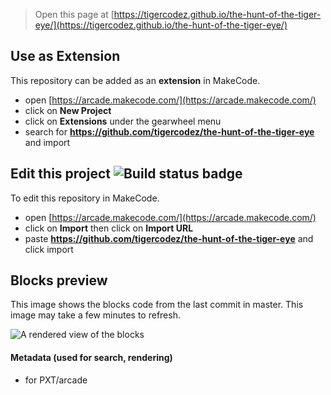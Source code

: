  


> Open this page at [https://tigercodez.github.io/the-hunt-of-the-tiger-eye/](https://tigercodez.github.io/the-hunt-of-the-tiger-eye/)

## Use as Extension

This repository can be added as an **extension** in MakeCode.

* open [https://arcade.makecode.com/](https://arcade.makecode.com/)
* click on **New Project**
* click on **Extensions** under the gearwheel menu
* search for **https://github.com/tigercodez/the-hunt-of-the-tiger-eye** and import

## Edit this project ![Build status badge](https://github.com/tigercodez/the-hunt-of-the-tiger-eye/workflows/MakeCode/badge.svg)

To edit this repository in MakeCode.

* open [https://arcade.makecode.com/](https://arcade.makecode.com/)
* click on **Import** then click on **Import URL**
* paste **https://github.com/tigercodez/the-hunt-of-the-tiger-eye** and click import

## Blocks preview

This image shows the blocks code from the last commit in master.
This image may take a few minutes to refresh.

![A rendered view of the blocks](https://github.com/tigercodez/the-hunt-of-the-tiger-eye/raw/master/.github/makecode/blocks.png)

#### Metadata (used for search, rendering)

* for PXT/arcade
<script src="https://makecode.com/gh-pages-embed.js"></script><script>makeCodeRender("{{ site.makecode.home_url }}", "{{ site.github.owner_name }}/{{ site.github.repository_name }}");</script>

